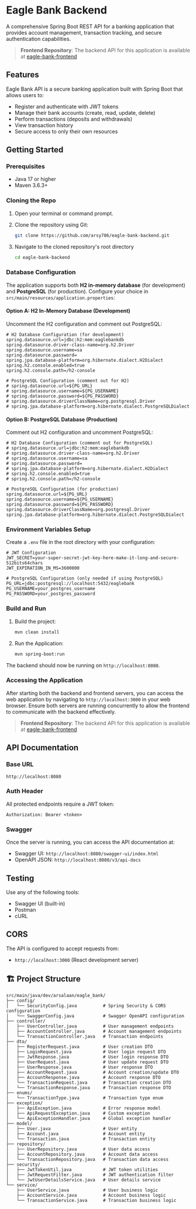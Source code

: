 # Eagle Bank Backend

A comprehensive Spring Boot REST API for a banking application that provides account management, transaction tracking, and secure authentication capabilities.

> **Frontend Repository**: The backend API for this application is available at [eagle-bank-frontend](https://github.com/arsy786/eagle-bank-frontend)

## Features

Eagle Bank API is a secure banking application built with Spring Boot that allows users to:

- Register and authenticate with JWT tokens
- Manage their bank accounts (create, read, update, delete)
- Perform transactions (deposits and withdrawals)
- View transaction history
- Secure access to only their own resources

## Getting Started

### Prerequisites

- Java 17 or higher
- Maven 3.6.3+

### Cloning the Repo

1. Open your terminal or command prompt.

2. Clone the repository using Git:

   ```bash
   git clone https://github.com/arsy786/eagle-bank-backend.git
   ```

3. Navigate to the cloned repository's root directory

   ```bash
   cd eagle-bank-backend
   ```

### Database Configuration

The application supports both **H2 in-memory database** (for development) and **PostgreSQL** (for production). Configure your choice in `src/main/resources/application.properties`:

#### Option A: H2 In-Memory Database (Development)

Uncomment the H2 configuration and comment out PostgreSQL:

```properties
# H2 Database Configuration (for development)
spring.datasource.url=jdbc:h2:mem:eaglebankdb
spring.datasource.driver-class-name=org.h2.Driver
spring.datasource.username=sa
spring.datasource.password=
spring.jpa.database-platform=org.hibernate.dialect.H2Dialect
spring.h2.console.enabled=true
spring.h2.console.path=/h2-console

# PostgreSQL Configuration (comment out for H2)
# spring.datasource.url=${PG_URL}
# spring.datasource.username=${PG_USERNAME}
# spring.datasource.password=${PG_PASSWORD}
# spring.datasource.driverClassName=org.postgresql.Driver
# spring.jpa.database-platform=org.hibernate.dialect.PostgreSQLDialect
```

#### Option B: PostgreSQL Database (Production)

Comment out H2 configuration and uncomment PostgreSQL:

```properties
# H2 Database Configuration (comment out for PostgreSQL)
# spring.datasource.url=jdbc:h2:mem:eaglebankdb
# spring.datasource.driver-class-name=org.h2.Driver
# spring.datasource.username=sa
# spring.datasource.password=
# spring.jpa.database-platform=org.hibernate.dialect.H2Dialect
# spring.h2.console.enabled=true
# spring.h2.console.path=/h2-console

# PostgreSQL Configuration (for production)
spring.datasource.url=${PG_URL}
spring.datasource.username=${PG_USERNAME}
spring.datasource.password=${PG_PASSWORD}
spring.datasource.driverClassName=org.postgresql.Driver
spring.jpa.database-platform=org.hibernate.dialect.PostgreSQLDialect
```

### Environment Variables Setup

Create a `.env` file in the root directory with your configuration:

```env
# JWT Configuration
JWT_SECRET=your-super-secret-jwt-key-here-make-it-long-and-secure-512bits64chars
JWT_EXPIRATION_IN_MS=3600000

# PostgreSQL Configuration (only needed if using PostgreSQL)
PG_URL=jdbc:postgresql://localhost:5432/eaglebank
PG_USERNAME=your_postgres_username
PG_PASSWORD=your_postgres_password
```

### Build and Run

1. Build the project:

   ```bash
   mvn clean install
   ```

2. Run the Application:

   ```bash
   mvn spring-boot:run
   ```

The backend should now be running on `http://localhost:8080`.

### Accessing the Application

After starting both the backend and frontend servers, you can access the web application by navigating to `http://localhost:3000` in your web browser. Ensure both servers are running concurrently to allow the frontend to communicate with the backend effectively.

> **Frontend Repository**: The backend API for this application is available at [eagle-bank-frontend](https://github.com/arsy786/eagle-bank-frontend)

## API Documentation

### Base URL

```
http://localhost:8080
```

### Auth Header

All protected endpoints require a JWT token:

```
Authorization: Bearer <token>
```

### Swagger

Once the server is running, you can access the API documentation at:

- Swagger UI: `http://localhost:8080/swagger-ui/index.html`
- OpenAPI JSON: `http://localhost:8080/v3/api-docs`

## Testing

Use any of the following tools:

- Swagger UI (built-in)
- Postman
- cURL

## CORS

The API is configured to accept requests from:

- `http://localhost:3000` (React development server)

## 🏗️ Project Structure

```
src/main/java/dev/arsalaan/eagle_bank/
├── config/
│   └── SecurityConfig.java          # Spring Security & CORS configuration
│   └── SwaggerConfig.java           # Swagger OpenAPI configuration
├── controller/
│   ├── UserController.java          # User management endpoints
│   ├── AccountController.java       # Account management endpoints
│   └── TransactionController.java   # Transaction endpoints
├── dto/
│   ├── RegisterRequest.java         # User creation DTO
│   ├── LoginRequest.java            # User login request DTO
│   ├── JwtResponse.java             # User login response DTO
│   ├── UserRequest.java             # User update request DTO
│   ├── UserResponse.java            # User response DTO
│   ├── AccountRequest.java          # Account creation/update DTO
│   ├── AccountResponse.java         # Account response DTO
│   └── TransactionRequest.java      # Transaction creation DTO
│   └── TransactionResponse.java     # Transaction response DTO
├── enums/
│   └── TransactionType.java         # Transaction type enum
├── exception/
│   ├── ApiException.java            # Error response model
│   ├── ApiRequestException.java     # Custom exception
│   └── ApiExceptionHandler.java     # Global exception handler
├── model/
│   ├── User.java                    # User entity
│   ├── Account.java                 # Account entity
│   └── Transaction.java             # Transaction entity
├── repository/
│   ├── UserRepository.java          # User data access
│   ├── AccountRepository.java       # Account data access
│   └── TransactionRepository.java   # Transaction data access
├── security/
│   ├── JwtTokenUtil.java            # JWT token utilities
│   ├── JwtRequestFilter.java        # JWT authentication filter
│   └── JwtUserDetailsService.java   # User details service
└── service/
    ├── UserService.java             # User business logic
    ├── AccountService.java          # Account business logic
    └── TransactionService.java      # Transaction business logic
```
